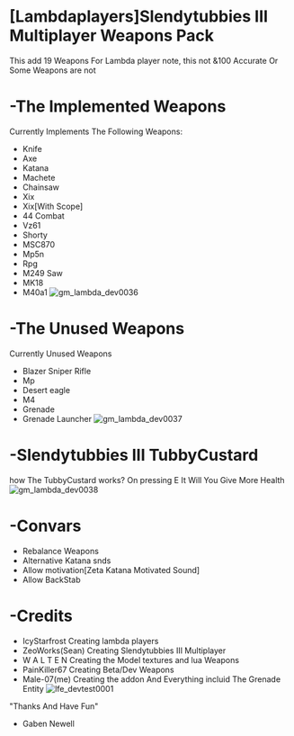 # [Lambdaplayers]Slendytubbies III Multiplayer Weapons Pack
This add 19 Weapons For Lambda player note, this not &100 Accurate Or Some Weapons are not

# -The Implemented Weapons
Currently Implements The Following Weapons:
- Knife
- Axe
- Katana
- Machete
- Chainsaw
- Xix
- Xix[With Scope]
- 44 Combat
- Vz61
- Shorty
- MSC870
- Mp5n
- Rpg
- M249 Saw
- MK18
- M40a1
![gm_lambda_dev0036](https://github.com/Lambdaplayer/Slendytubbies-III-Multiplayer/assets/140025609/511cc07c-24f1-4998-b4ff-7d322fa1ff6d)

 # -The Unused Weapons
 Currently Unused Weapons
 - Blazer Sniper Rifle
 - Mp
 - Desert eagle
 - M4
 - Grenade
 - Grenade Launcher
 ![gm_lambda_dev0037](https://github.com/Lambdaplayer/Slendytubbies-III-Multiplayer/assets/140025609/7bdb9409-9835-482e-b289-b61b859eba37)

# -Slendytubbies III TubbyCustard
how The TubbyCustard works? On pressing E It Will You Give More Health
![gm_lambda_dev0038](https://github.com/Lambdaplayer/Slendytubbies-III-Multiplayer/assets/140025609/0be6e505-4499-42f4-9e06-82eaa110be27)

# -Convars
- Rebalance Weapons
- Alternative Katana snds
- Allow motivation[Zeta Katana Motivated Sound]
- Allow BackStab

# -Credits
- IcyStarfrost Creating lambda players
- ZeoWorks(Sean) Creating Slendytubbies III Multiplayer
- W A L T E N Creating the Model textures and lua Weapons
- PainKiller67 Creating Beta/Dev Weapons
- Male-07(me) Creating the addon And Everything incluid The Grenade Entity 
![lfe_devtest0001](https://github.com/Lambdaplayer/Lambdaplayer-Slendytubbies-3-Multiplayer-Weapons-Pack/assets/140025609/3466114d-c00f-4c50-9eee-af61bf5ca754)



 "Thanks And Have Fun"
- Gaben Newell
